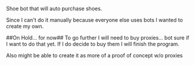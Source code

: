Shoe bot that will auto purchase shoes.

Since I can't do it manually because everyone else uses bots I wanted to create my own.

##On Hold... for now##
To go further I will need to buy proxies... bot sure if I want to do that yet.
If I do decide to buy them I will finish the program. 

Also might be able to create it as more of a proof of concept w/o proxies